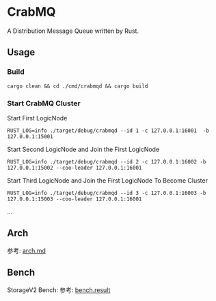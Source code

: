# CrabMQ

A Distribution Message Queue written by Rust.

## Usage

### Build

```shell
cargo clean && cd ./cmd/crabmqd && cargo build
```

### Start CrabMQ Cluster

Start First LogicNode

```shell
RUST_LOG=info ./target/debug/crabmqd --id 1 -c 127.0.0.1:16001  -b 127.0.0.1:15001 
```

Start Second LogicNode and Join the First LogicNode

```shell
RUST_LOG=info ./target/debug/crabmqd --id 2 -c 127.0.0.1:16002 -b 127.0.0.1:15002 --coo-leader 127.0.0.1:16001 
```

Start Third LogicNode and Join the First LogicNode To Become Cluster

```shell
RUST_LOG=info ./target/debug/crabmqd --id 3 -c 127.0.0.1:16003 -b 127.0.0.1:15003 --coo-leader 127.0.0.1:16001 
```

...

## Arch

参考: [arch.md](./arch.md)

## Bench

StorageV2 Bench: 参考: [bench.result](./storagev2/assets/bench.result)
